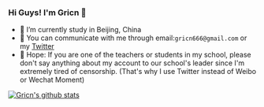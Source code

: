 ### Hi Guys! I'm Gricn 👋 

- 🔭 I’m currently study in Beijing, China
- 💬 You can communicate with me through email:`gricn666@gmail.com` or my [Twitter](https://twitter.com/IridescentWolke)
- 🙏 Hope: If you are one of the teachers or students in my school, please don't say anything about my account to our school's leader since I'm extremely tired of censorship. (That's why I use Twitter instead of Weibo or Wechat Moment)

[![Gricn's github stats](https://github-readme-stats.vercel.app/api?username=gricn&layout=compact&count_private=true&show_icons=true)](https://github.com/anuraghazra/github-readme-stats)
